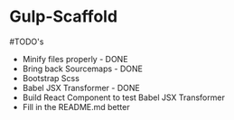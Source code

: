 # Gulp-Scaffold

#TODO's

- Minify files properly - DONE
- Bring back Sourcemaps - DONE
- Bootstrap Scss
- Babel JSX Transformer - DONE
- Build React Component to test Babel JSX Transformer
- Fill in the README.md better

